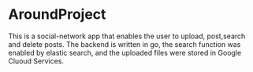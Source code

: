 # AroundProject

This is a social-network app that enables the user to upload, post,search and delete posts. The backend is written in go, the search function was enabled by elastic search, and the uploaded files were stored in Google Cluoud Services.
